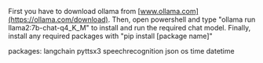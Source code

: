 First you have to download ollama from [www.ollama.com](https://ollama.com/download).
Then, open powershell and type "ollama run llama2:7b-chat-q4_K_M" to install and run the required chat model.
Finally, install any required packages with "pip install [package name]"


packages:
langchain
pyttsx3
speechrecognition
json
os
time
datetime